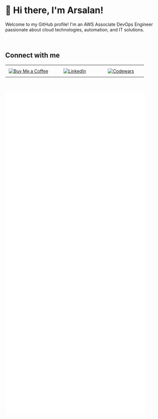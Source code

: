 # 👋 Hi there, I'm Arsalan!

Welcome to my GitHub profile! I'm an AWS Associate DevOps Engineer passionate about cloud technologies, automation, and IT solutions.

<br>

## Connect with me

<table style="width:100%; table-layout:fixed; text-align:center;">
  <tr>
    <td style="width:33%; padding:10px;">
      <a href="https://www.buymeacoffee.com/arsalan-dev">
        <img src="https://img.shields.io/badge/Support%20Me-Buy%20Me%20a%20Coffee-orange?style=for-the-badge" alt="Buy Me a Coffee" />
      </a>
    </td>
    <td style="width:33%; padding:10px;">
      <a href="https://uk.linkedin.com/in/arsalan-arref">
        <img src="https://img.shields.io/badge/LinkedIn-Connect-blue?style=for-the-badge&logo=linkedin" alt="LinkedIn" />
      </a>
    </td>
    <td style="width:33%; padding:10px;">
      <a href="https://www.codewars.com/users/arsalan-dev-engineer">
        <img src="https://img.shields.io/badge/Codewars-Profile-yellow?style=for-the-badge&logo=codewars" alt="Codewars" />
      </a>
    </td>
  </tr>
</table>

<br>

![Metrics](/github-metrics.svg)
